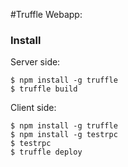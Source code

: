#Truffle Webapp:


### Install

Server side:
```
$ npm install -g truffle
$ truffle build
```

Client side:
```
$ npm install -g truffle
$ npm install -g testrpc
$ testrpc
$ truffle deploy
```
